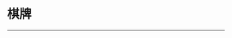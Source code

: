 # 棋牌
---

<ResourceTip/>

<ResourceItem/>


<style scoped>
.content:not(.custom) {
    max-width: 100%;
}
</style>
